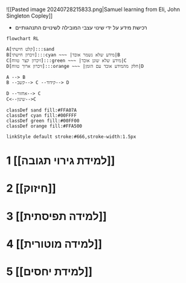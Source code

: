 ![[Pasted image 20240728215833.png|Samuel learning from Eli, John Singleton Copley]]
- רכישת מידע על ידי שינוי עצבי המובילה לשינויים התנהגותיים
```mermaid
flowchart RL

A[קלט חישתי]:::sand
B[זיכרון חישתי]:::cyan ~~~ |מידע שלא נשמר אובד|B
C[זיכרון קצר טווח]:::green ~~~ |מידע שלא שונן אובד|C
D[זיכרון ארוך טווח]:::orange ~~~ |חלק מהמידע אובד עם הזמן|D

A --> B 
B --קשב--> C --קידוד--> D

D --אחזור--> C
C<--שינון-->C

classDef sand fill:#FFA07A
classDef cyan fill:#00FFFF
classDef green fill:#00FF00
classDef orange fill:#FFA500

linkStyle default stroke:#666,stroke-width:1.5px
```

# 1	[[למידת גירוי תגובה]]
# 2	[[חיזוק]]
# 3	[[למידה תפיסתית]]
# 4	[[למידה מוטורית]]
# 5	[[למידת יחסים]]